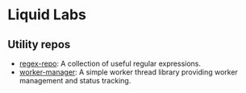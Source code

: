 # Liquid Labs

## Utility repos

- [regex-repo](https://github.com/liquid-labs/regex-repo): A collection of useful regular expressions.
- [worker-manager](https://github.com/liquid-labs/worker-manager): A simple worker thread library providing worker management and status tracking.
